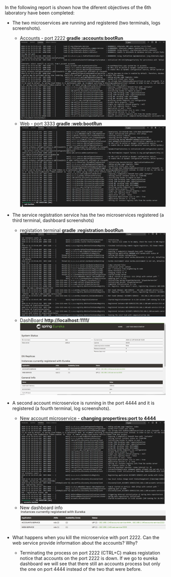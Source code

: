 In the following report is shown how the diferent objectives of the 6th laboratory have been completed:
* The two microservices are running and registered (two terminals, logs screenshots).
    * Accounts - port 2222 **gradle :accounts:bootRun**
    ![accounts log](accounts.png)
    * Web - port 3333 **gradle :web:bootRun**
    ![web log](web.png)

* The service registration service has the two microservices registered (a third terminal, dashboard screenshots)
    * registation terminal **gradle :registration:bootRun**
    ![registation log](registation_terminal.png)
    * DashBoard **http://localhost:1111/**
    ![registation dashboard](registation_dashboard.png)

* A second account microservice is running in the port 4444 and it is registered (a fourth terminal, log screenshots).
    * New account microservice - **changing propertires:port to 4444**
    ![new accounts](new_accounts.png)
    * New dashboard info
    ![new dashboard](new_dashboard.png)

* What happens when you kill the microservice with port 2222. Can the web service provide information about the accounts? Why?
    * Terminating the process on port 2222 (CTRL+C) makes registation notice that accounts on the port 2222 is down. If we go to eureka dashboard we will see that there still an accounts process but only the one on port 4444 instead of the two that were before.
